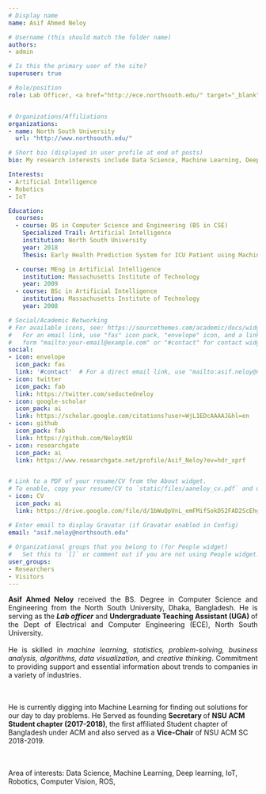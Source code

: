 ```yaml
---
# Display name
name: Asif Ahmed Neloy

# Username (this should match the folder name)
authors:
- admin

# Is this the primary user of the site?
superuser: true

# Role/position
role: Lab Officer, <a href="http://ece.northsouth.edu/" target="_blank">Department of Electrical and Computer Engineering (ECE),</a>


# Organizations/Affiliations
organizations: 
- name: North South University
  url: "http://www.northsouth.edu/"

# Short bio (displayed in user profile at end of posts)
bio: My research interests include Data Science, Machine Learning, Deep learning, IoT, Robotics, Computer Vision, ROS.

Interests:
- Artificial Intelligence
- Robotics
- IoT

Education:
  courses:
  - course: BS in Computer Science and Engineering (BS in CSE)
    Specialized Trail: Artificial Intelligence
    institution: North South University
    year: 2018
    Thesis: Early Health Prediction System for ICU Patient using Machine Learning and Cloud Computing

  - course: MEng in Artificial Intelligence
    institution: Massachusetts Institute of Technology
    year: 2009
  - course: BSc in Artificial Intelligence
    institution: Massachusetts Institute of Technology
    year: 2008

# Social/Academic Networking
# For available icons, see: https://sourcethemes.com/academic/docs/widgets/#icons
#   For an email link, use "fas" icon pack, "envelope" icon, and a link in the
#   form "mailto:your-email@example.com" or "#contact" for contact widget.
social:
- icon: envelope
  icon_pack: fas
  link: '#contact'  # For a direct email link, use "mailto:asif.neloy@northsouth.edu".
- icon: twitter
  icon_pack: fab
  link: https://twitter.com/seductedneloy
- icon: google-scholar
  icon_pack: ai
  link: https://scholar.google.com/citations?user=WjL1EDcAAAAJ&hl=en
- icon: github
  icon_pack: fab
  link: https://github.com/NeloyNSU
- icon: researchgate
  icon_pack: ai
  link: https://www.researchgate.net/profile/Asif_Neloy?ev=hdr_xprf


# Link to a PDF of your resume/CV from the About widget.
# To enable, copy your resume/CV to `static/files/aaneloy_cv.pdf` and uncomment the lines below.   
- icon: CV
  icon_pack: ai
  link: https://drive.google.com/file/d/1bWuQpVnL_emFMifSokD52FAD2ScEhgyb/view?usp=sharing

# Enter email to display Gravatar (if Gravatar enabled in Config)
email: "asif.neloy@northsouth.edu"
  
# Organizational groups that you belong to (for People widget)
#   Set this to `[]` or comment out if you are not using People widget.  
user_groups:
- Researchers
- Visitors
---
```


<p style="text-align:justify;"> <strong>Asif Ahmed Neloy</strong> received the BS. Degree in Computer Science and Engineering from the North South University, Dhaka, Bangladesh. He is serving as the <strong><i>Lab officer</strong></i> and <strong>Undergraduate Teaching Assistant (UGA) </strong> of the Dept of Electrical and Computer Engineering (ECE), North South University. <br><br>He is skilled in <i>machine learning, statistics, problem-solving, business analysis, algorithms, data visualization,</i> and <i>creative thinking</i>. Commitment to providing support and essential information about trends to companies in a variety of industries.

<br><br>He is currently digging into Machine Learning for finding out solutions for our day to day problems. He Served as founding <strong>Secretary </strong> of <strong>NSU ACM Student chapter (2017-2018)</strong>, the first affiliated Student chapter of Bangladesh under ACM and also served as a <strong>Vice-Chair</strong> of NSU ACM SC 2018-2019.

<br><br>Area of interests: Data Science, Machine Learning, Deep learning, IoT, Robotics, Computer Vision, ROS, 

</p>



  